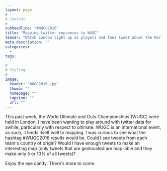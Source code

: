 ```yaml
---
layout: page
#
# Content
#
subheadline: "#WUCG2016"
title: "Mapping twitter repsonses to WUGC"
teaser: "Watch London light up as players and fans tweet about the World Ultimate & Guts Championships"
meta_description: ""
categories:
  - 
tags:
  - 
#
# Styling
#
image:
  header: "WUGC2016.jpg"
  thumb: ""
  homepage: ""
  caption: ""
  url: ""
---
```




 [1]: #
 [2]: #
 [3]: #
 [4]: #
 [5]: #
 [6]: #
 [7]: #
 [8]: #
 [9]: #
 [10]: #

This past week, the World Ultimate and Guts Championships (WUGC) were held in London. I have been wanting to play around with twitter data for awhile, particularly with respect to ultimate. WUGC is an international event, as such, it lends itself well to mapping. I was curious to see what the hashtag #WUGC2016 results would be. Could I see tweets from each team's country of origin? Would I have enough tweets to make an interesting map (only tweets that are geolocated are map-able and they make only 5 or 10% of all tweets)?

Enjoy the eye candy. There's more to come.
